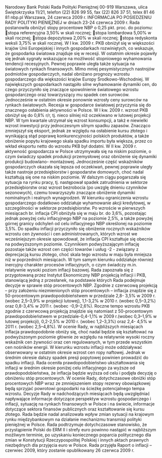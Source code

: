 Narodowy Bank Polski
Rada Polityki Pieniężnej
00-919 Warszawa, ulica Świętokrzyska 11/21, telefon (22) 826 99 55, fax (22) 826 37 51,
telex 81 46 81 nbp.pl
Warszawa, 24 czerwca 2009 r.
INFORMACJA PO POSIEDZENIU RADY POLITYKI PIENIĘŻNEJ
w dniach 23-24 czerwca 2009 r.
Rada postanowiła obniżyć stopy procentowe NBP o 0,25 pkt. proc. do poziomu:
stopa referencyjna 3,50% w skali rocznej;
stopa lombardowa 5,00% w skali rocznej;
stopa depozytowa 2,00% w skali rocznej;
stopa redyskonta weksli 3,75% w skali rocznej.
W I kw. 2009 r. PKB obniżył się w większości krajów Unii Europejskiej i innych gospodarkach
rozwiniętych, co wskazuje, że gospodarka światowa znajduje się w recesji. W ostatnim okresie
pojawiły się jednak sygnały wskazujące na możliwość stopniowego wyhamowania tendencji
recesyjnych. Pewnej poprawie uległa także sytuacja na światowych rynkach finansowych. Mimo
mniej pesymistycznych nastrojów podmiotów gospodarczych, nadal obniżano prognozy wzrostu
gospodarczego dla większości krajów Europy Środkowo-Wschodniej.
W największych gospodarkach nastąpiło silne wyhamowanie dynamiki cen, do czego przyczyniło
się znaczące spowolnienie światowego wzrostu gospodarczego oraz towarzyszący mu spadek cen
surowców. Jednocześnie w ostatnim okresie ponownie wzrosły ceny surowców na rynkach
światowych.
Recesja w gospodarce światowej przyczynia się do znacznego osłabienia aktywności w Polsce. W I
kw. 2009 r. wzrost PKB obniżył się do 0,8% r/r, tj. nieco silniej niż oczekiwano w lutowej projekcji
NBP. W tym kwartale utrzymał się wzrost konsumpcji, a takż
e niewielki wzrost inwestycji przy
jednoczesnym silnym spadku zapasów. Znacząco zmniejszył się eksport, jednak ze względu na
osłabienie kursu złotego i wynikającą stąd poprawę konkurencyjności polskich produktów, a także
obniżenie popytu krajowego skala spadku importu była większa, przez co wkład eksportu netto do
wzrostu PKB był dodatni.
W II kw. 2009 r. aktywność gospodarcza w Polsce utrzymywała się na niskim poziomie, o czym
świadczy spadek produkcji przemysłowej oraz obniżenie się dynamiki produkcji budowlano-
montażowej. Jednocześnie część wskaźników gospodarczych okazała się lepsza od oczekiwań,
pewnej poprawie uległy także nastroje przedsiębiorstw i gospodarstw domowych, choć nadal
kształtują się one na niskim poziomie. W dalszym ciągu pogarszała się sytuacja na rynku pracy, tj.
następował spadek zatrudnienia w sektorze przedsiębiorstw oraz wzrost bezrobocia (po
uwzglę
dnieniu czynników sezonowych), czemu towarzyszyło znaczące obniżenie dynamiki
nominalnych i realnych wynagrodzeń. W kierunku ograniczenia wzrostu gospodarczego dodatkowo
oddziałuje wyhamowanie akcji kredytowej, w szczególności w sektorze przedsiębiorstw.
Po wzroście w pierwszych miesiącach br. inflacja CPI obniżyła się w maju br. do 3,6%, pozostając
jednak powyżej celu inflacyjnego NBP na poziomie 2,5%, a także powyżej górnej granicy odchyleń
od celu inflacyjnego NBP określonej na poziomie 3,5%. Do spadku inflacji przyczyniło się
obniżenie rocznych wskaźników wzrostu cen żywności i cen administrowanych, których wzrost we
wcześniejszym okresie spowodował, że inflacja CPI kształtuje się obecnie na podwyższonym
poziomie. Czynnikiem podwyższającym inflację pozostaje także wzrost cen części towarów i usług
-2 -
związany z deprecjacją kursu złotego, choć skala tego wzrostu w maju była mniejsza niż w
poprzednich miesiącach. W tym samym kierunku oddziałuje również inercyjny charakter procesów
inflacyjnych, o czym świadczy m.in. relatywnie wysoki poziom inflacji bazowej.
Rada zapoznała się z przygotowaną przez Instytut Ekonomiczny NBP projekcją inflacji i PKB,
stanowiącą jedną z przesłanek, na podstawie których Rada podejmuje decyzje w sprawie stóp
procentowych NBP. Zgodnie z czerwcową projekcją – przy założeniu niezmienionych stóp
procentowych – inflacja znajdzie się z 50-procentowym prawdopodobieństwem w przedziale 2,8-
3,5% w 2009 r. (wobec 2,5–3,9% w projekcji lutowej), 1,1-3,2% w 2010 r. (wobec 0,5–3,2%) oraz
0,8-3,4% w 2011 r. (wobec -0,9–2,6%). Roczne tempo wzrostu PKB zgodnie z czerwcową
projekcją znajdzie się natomiast z 50-procentowym prawdopodobieństwem w przedziale-0,4-1,1%
w 2009 r.(wobec 0,3–1,9% w lutowej projekcji), 0,2-2,5% w 2010 r. (wobec 1,2–3,3%) oraz 2,4-
4,5% w 2011 r. (wobec 2,5–4,8%).
W ocenie Rady, w najbliższych miesiącach inflacja prawdopodobnie obniży się, choć nadal będzie
się kształtować na podwyższonym poziomie głównie ze względu na relatywnie wysoki roczny
wskaźnik cen żywności oraz cen regulowanych, w tym przede wszystkim cen nośników energii. W
kierunku wzrostu inflacji może oddziaływać obserwowany w ostatnim okresie wzrost cen ropy
naftowej. Jednak w średnim okresie dalszy spadek presji popytowej powinien prowadzić do spadku
inflacji.
Rada oceniła prawdopodobieństwo ukształtowania się inflacji w średnim okresie poniżej celu
inflacyjnego za wyższe od prawdopodobieństwa, że inflacja będzie wyższa od celu i podjęła
decyzję o obniżeniu stóp procentowych. W ocenie Rady, dotychczasowe obniżki stóp
procentowych NBP wraz ze zmniejszeniem stopy rezerwy obowiązkowej będą sprzyjać powrotowi
gospodarki na ścieżkę potencjalnego tempa wzrostu.
Decyzje Rady w nadchodzących miesiącach
będą uwzględniać napływające informacje dotyczące perspektyw wzrostu gospodarczego i inflacji,
sytuację na rynkach finansowych w Polsce i na świecie, informacje dotyczące sektora finansów
publicznych oraz kształtowanie się kursu złotego.
Rada będzie nadal analizowała wpływ zmian sytuacji na krajowym rynku międzybankowym na
działanie mechanizmu transmisji polityki pieniężnej w Polsce.
Rada podtrzymuje dotychczasowe stanowisko, że przystąpienie Polski do ERM II i strefy euro
powinno nastąpić w najbliższym możliwym terminie, po uzyskaniu koniecznego poparcia
politycznego dla zmian w Konstytucji Rzeczypospolitej Polskiej i innych aktach prawnych
niezbędnych dla przyjęcia euro w Polsce.
Rada przyjęła Raport o inflacji – czerwiec 2009, który zostanie opublikowany 26 czerwca 2009 r.
